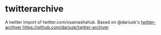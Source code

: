 # twitterarchive
A twitter import of twitter.com/osamashahuk. Based on @dariusk's [twitter-archiver ](https://github.com/dariusk/twitter-archiver)https://github.com/dariusk/twitter-archiver
